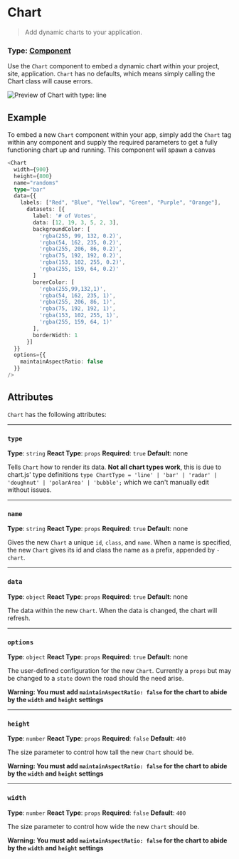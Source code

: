 # Chart
> Add dynamic charts to your application.

### Type: [Component](../Glossary.md)
Use the `Chart` component to embed a dynamic chart within your project, site, application. `Chart` has no defaults, which means simply calling the Chart class will cause errors.

![Preview of Chart with type: line](https://image.prntscr.com/image/IGxJ-TebRPS7_4uUm0yjTQ.png)

## Example
To embed a new `Chart` component within your app, simply add the `Chart` tag within any component and supply the required parameters to get a fully functioning chart up and running. This component will spawn a canvas

```ts
<Chart
  width={900}
  height={800}
  name="randoms"
  type="bar"
  data={{
    labels: ["Red", "Blue", "Yellow", "Green", "Purple", "Orange"],
      datasets: [{
        label: '# of Votes',
        data: [12, 19, 3, 5, 2, 3],
        backgroundColor: [
          'rgba(255, 99, 132, 0.2)',
          'rgba(54, 162, 235, 0.2)',
          'rgba(255, 206, 86, 0.2)',
          'rgba(75, 192, 192, 0.2)',
          'rgba(153, 102, 255, 0.2)',
          'rgba(255, 159, 64, 0.2)'
        ]
        borerColor: [
          'rgba(255,99,132,1)',
          'rgba(54, 162, 235, 1)',
          'rgba(255, 206, 86, 1)',
          'rgba(75, 192, 192, 1)',
          'rgba(153, 102, 255, 1)',
          'rgba(255, 159, 64, 1)'
        ],
        borderWidth: 1
      }]
  }}
  options={{
    maintainAspectRatio: false
  }}
/>
```

## Attributes
`Chart` has the following attributes:

---

### `type`
**Type**: `string`
**React Type**: `props`
**Required**: `true`
**Default**: none

Tells `Chart` how to render its data. **Not all chart types work**, this is due to chart.js' type definitions `type ChartType = 'line' | 'bar' | 'radar' | 'doughnut' | 'polarArea' | 'bubble';` which we can't manually edit without issues.

---

### `name`
**Type**: `string`
**React Type**: `props`
**Required**: `true`
**Default**: none

Gives the new `Chart` a unique `id`, `class`, and `name`. When a name is specified, the new `Chart` gives its id and class the name as a prefix, appended by `-chart`.

---

### `data`
**Type**: `object`
**React Type**: `props`
**Required**: `true`
**Default**: none

The data within the new `Chart`. When the data is changed, the chart will refresh.

---

### `options`
**Type**: `object`
**React Type**: `props`
**Required**: `true`
**Default**: none

The user-defined configuration for the new `Chart`. Currently a `props` but may be changed to a `state` down the road should the need arise.

**Warning: You must add `maintainAspectRatio: false` for the chart to abide by the `width` and `height` settings**

---

### `height`
**Type**: `number`
**React Type**: `props`
**Required**: `false`
**Default**: `400`

The size parameter to control how tall the new `Chart` should be.

**Warning: You must add `maintainAspectRatio: false` for the chart to abide by the `width` and `height` settings**

---

### `width`
**Type**: `number`
**React Type**: `props`
**Required**: `false`
**Default**: `400`

The size parameter to control how wide the new `Chart` should be.

**Warning: You must add `maintainAspectRatio: false` for the chart to abide by the `width` and `height` settings**
